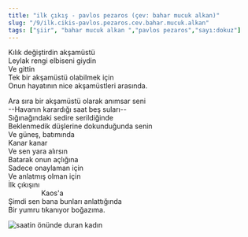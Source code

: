 ```yaml
---
title: "ilk çıkış - pavlos pezaros (çev: bahar mucuk alkan)"
slug: "/9/ilk.cikis-pavlos.pezaros.cev.bahar.mucuk.alkan"
tags: ["şiir", "bahar mucuk alkan ","pavlos pezaros","sayı:dokuz"]
---
```


Kılık değiştirdin akşamüstü  
Leylak rengi elbiseni giydin\
Ve gittin\
Tek bir akşamüstü olabilmek için\
Onun hayatının nice akşamüstleri arasında.

Ara sıra bir akşamüstü olarak anımsar seni\
--Havanın karardığı saat beş suları--\
Sığınağındaki sedire serildiğinde\
Beklenmedik düşlerine dokunduğunda senin\
Ve güneş, batımında\
Kanar kanar\
Ve sen yara alırsın\
Batarak onun açlığına\
Sadece onaylaman için\
Ve anlatmış olman için\
İlk çıkışını\
                 Kaos'a\
Şimdi sen bana bunları anlattığında\
Bir yumru tıkanıyor boğazıma.

![saatin önünde duran kadın](/img/99.27.jpg)